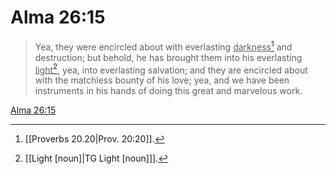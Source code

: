 # Alma 26:15

> Yea, they were encircled about with everlasting <u>darkness</u>[^a] and destruction; but behold, he has brought them into his everlasting <u>light</u>[^b], yea, into everlasting salvation; and they are encircled about with the matchless bounty of his love; yea, and we have been instruments in his hands of doing this great and marvelous work.

[Alma 26:15](https://www.churchofjesuschrist.org/study/scriptures/bofm/alma/26?lang=eng&id=p15#p15)


[^a]: [[Proverbs 20.20|Prov. 20:20]].  
[^b]: [[Light [noun]|TG Light [noun]]].  
